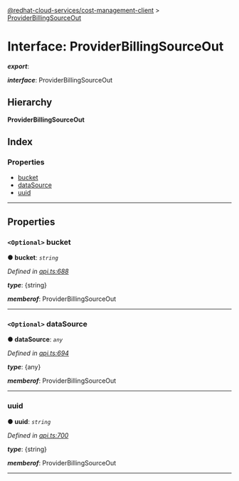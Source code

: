 [@redhat-cloud-services/cost-management-client](../README.md) > [ProviderBillingSourceOut](../interfaces/providerbillingsourceout.md)

# Interface: ProviderBillingSourceOut

*__export__*: 

*__interface__*: ProviderBillingSourceOut

## Hierarchy

**ProviderBillingSourceOut**

## Index

### Properties

* [bucket](providerbillingsourceout.md#bucket)
* [dataSource](providerbillingsourceout.md#datasource)
* [uuid](providerbillingsourceout.md#uuid)

---

## Properties

<a id="bucket"></a>

### `<Optional>` bucket

**● bucket**: *`string`*

*Defined in [api.ts:688](https://github.com/RedHatInsights/javascript-clients/blob/master/packages/cost-management/api.ts#L688)*

*__type__*: {string}

*__memberof__*: ProviderBillingSourceOut

___
<a id="datasource"></a>

### `<Optional>` dataSource

**● dataSource**: *`any`*

*Defined in [api.ts:694](https://github.com/RedHatInsights/javascript-clients/blob/master/packages/cost-management/api.ts#L694)*

*__type__*: {any}

*__memberof__*: ProviderBillingSourceOut

___
<a id="uuid"></a>

###  uuid

**● uuid**: *`string`*

*Defined in [api.ts:700](https://github.com/RedHatInsights/javascript-clients/blob/master/packages/cost-management/api.ts#L700)*

*__type__*: {string}

*__memberof__*: ProviderBillingSourceOut

___

